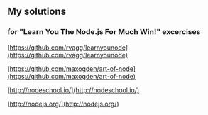 ## My solutions

### for "Learn You The Node.js For Much Win!" excercises

[https://github.com/rvagg/learnyounode](https://github.com/rvagg/learnyounode)

[https://github.com/maxogden/art-of-node](https://github.com/maxogden/art-of-node)

[http://nodeschool.io/](http://nodeschool.io/)

[http://nodejs.org/](http://nodejs.org/)